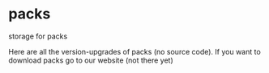 # packs
storage for packs

Here are all the version-upgrades of packs (no source code).
If you want to download packs go to our website (not there yet)
